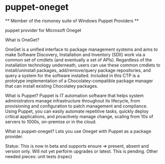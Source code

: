 puppet-oneget
=============

** Member of the rismoney suite of Windows Puppet Providers **

puppet provider for Microsoft Oneget

What is OneGet?

OneGet is a unified interface to package management systems and aims to make Software Discovery, Installation and Inventory (SDII) work via a common set of cmdlets (and eventually a set of APIs). Regardless of the installation technology underneath, users can use these common cmdlets to install/uninstall packages, add/remove/query package repositories, and query a system for the software installed. Included in this CTP is a prototype implementation of a Chocolatey-compatible package manager that can install existing Chocolatey packages.

What is Puppet? Puppet is IT automation software that helps system administrators manage infrastructure throughout its lifecycle, from provisioning and configuration to patch management and compliance. Using Puppet, you can easily automate repetitive tasks, quickly deploy critical applications, and proactively manage change, scaling from 10s of servers to 1000s, on-premise or in the cloud.

What is puppet-oneget?
Lets you use Oneget with Puppet as a package provider.

Status:
This is now in beta and supports ensure => present, absent and version only.
Will not yet perform upgrades or latest.  This is pending.
Other needed pieces: unit tests (rspec)
